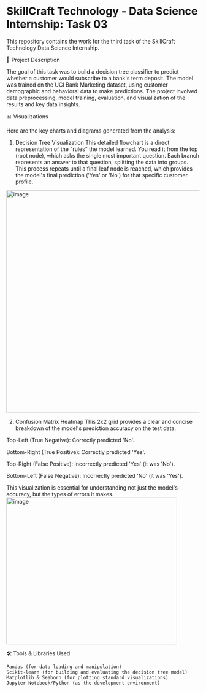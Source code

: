 # SkillCraft Technology - Data Science Internship: Task 03

This repository contains the work for the third task of the SkillCraft Technology Data Science Internship.

📝 Project Description

The goal of this task was to build a decision tree classifier to predict whether a customer would subscribe to a bank's term deposit. The model was trained on the UCI Bank Marketing dataset, using customer demographic and behavioral data to make predictions. The project involved data preprocessing, model training, evaluation, and visualization of the results and key data insights.

📊 Visualizations

Here are the key charts and diagrams generated from the analysis:

1. Decision Tree Visualization This detailed flowchart is a direct representation of the "rules" the model learned.
You read it from the top (root node), which asks the single most important question.
Each branch represents an answer to that question, splitting the data into groups.
This process repeats until a final leaf node is reached, which provides the model's final prediction ('Yes' or 'No') for that specific customer profile.
<img width="963" height="581" alt="image" src="https://github.com/user-attachments/assets/dd6ed4ae-7ed1-4743-b866-adc4917b3211" />

2. Confusion Matrix Heatmap This 2x2 grid provides a clear and concise breakdown of the model's prediction accuracy on the test data.

Top-Left (True Negative): Correctly predicted 'No'.

Bottom-Right (True Positive): Correctly predicted 'Yes'.

Top-Right (False Positive): Incorrectly predicted 'Yes' (it was 'No').

Bottom-Left (False Negative): Incorrectly predicted 'No' (it was 'Yes').

This visualization is essential for understanding not just the model's accuracy, but the types of errors it makes.
<img width="445" height="383" alt="image" src="https://github.com/user-attachments/assets/b32eef78-2c4c-4005-ac16-0921d437f6ae" />

🛠️ Tools & Libraries Used

    Pandas (for data loading and manipulation)
    Scikit-learn (for building and evaluating the decision tree model)
    Matplotlib & Seaborn (for plotting standard visualizations)
    Jupyter Notebook/Python (as the development environment)
